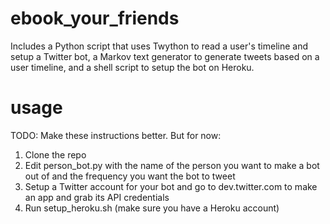# ebook_your_friends

Includes a Python script that uses Twython to read a user's timeline and setup a Twitter bot, a Markov text generator to generate tweets based on a user timeline, and a shell script to setup the bot on Heroku.

# usage

TODO: Make these instructions better. But for now:
1. Clone the repo
2. Edit person_bot.py with the name of the person you want to make a bot out of and the frequency you want the bot to tweet
2. Setup a Twitter account for your bot and go to dev.twitter.com to make an app and grab its API credentials
3. Run setup_heroku.sh (make sure you have a Heroku account)
